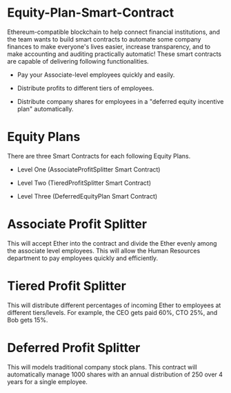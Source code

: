 # Equity-Plan-Smart-Contract

Ethereum-compatible blockchain to help connect financial institutions, and the team wants to build smart contracts to automate some company finances to make everyone's lives easier, increase transparency, and to make accounting and auditing practically automatic! These smart contracts are capable of delivering following functionalities.

- Pay your Associate-level employees quickly and easily.

- Distribute profits to different tiers of employees.

- Distribute company shares for employees in a "deferred equity incentive plan" automatically.

# Equity Plans

There are three Smart Contracts for each following Equity Plans.

- Level One (AssociateProfitSplitter Smart Contract)

- Level Two (TieredProfitSplitter Smart Contract)

- Level Three (DeferredEquityPlan Smart Contract)

# Associate Profit Splitter

This will accept Ether into the contract and divide the Ether evenly among the associate level employees. This will allow the Human Resources department to pay employees quickly and efficiently.

# Tiered Profit Splitter

This will distribute different percentages of incoming Ether to employees at different tiers/levels. For example, the CEO gets paid 60%, CTO 25%, and Bob gets 15%.

# Deferred Profit Splitter

This will models traditional company stock plans. This contract will automatically manage 1000 shares with an annual distribution of 250 over 4 years for a single employee.
